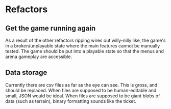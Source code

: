 # Refactors

## Get the game running again
As a result of the other refactors ripping wires out willy-nilly like, the game's in a broken/unplayable state where the main features cannot be manually tested. The game should be put into a playable state so that the menus and arena gameplay are accessible.

## Data storage
Currently there are csv files as far as the eye can see. This is gross, and should be replaced. When files are supposed to be human-editable and small, JSON would be ideal. When files are supposed to be giant blobs of data (such as terrain), binary formatting sounds like the ticket.